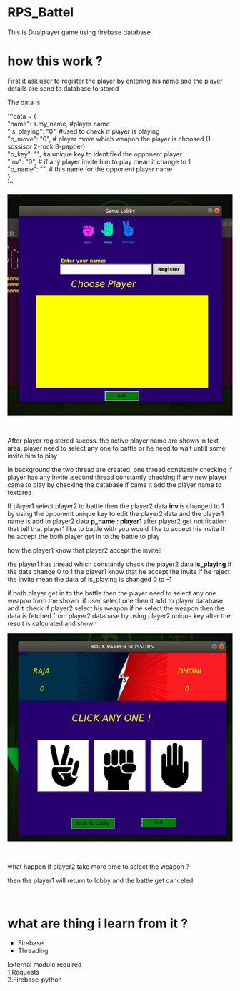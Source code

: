 # RPS_Battel
This is Dualplayer game using firebase database 

# how this work ?

  <p> First it ask user to register the player by entering his name and the player  details are  send to database to stored </p>
 
  The data is 
<br>

'''data = {<br>
                    "name": s.my_name,              #player name <br>
                    "is_playing": "0",              #used to check if player is playing <br>
                    "p_move": "0",                  # player move which weapon the player is choosed (1-scssisor 2-rock 3-papper) <br>
                    "p_key": "",                    #a unique key to identified the opponent player<br>
                    "inv": "0",                     # if any player invite him to play mean it change  to 1<br>
                    "p_name": "",                   # this name for the opponent player name  <br>
                }<br>
'''
 
![preview](image/img1.png)

<br>

<p> After player registered sucess. the active  player name are shown in text area. player need to select any one to battle or he need to wait untill some invite him to play  </p>

<p> In background the two thread are created. one thread constantly checking if  player has any invite .second thread constantly  checking if any new  player came to play by checking the database if came it add the player name to textarea </p>

<p> If player1 select player2 to battle then the player2 data <b>inv </b> is changed to 1 by using the opponent unique key to edit the player2 data and the player1 name is add to player2 data <b>p_name : player1 </b> after player2 get notification that tell that player1 like to battle with you would llike to accept his invite 
if he accept the both player get in to the battle to play </p>

<p> how the player1 know that player2 accept the invite? </p>

<p> the player1 has thread which constantly check the player2 data <b>is_playing</b> if the data change 0 to 1 the player1 know that he accept the invite 
 if he reject the invite mean the data of is_playing is changed 0 to -1
</p>

<p> if both player get in to the battle then the player need to select any one weapon form the shown .if user select one then it add to player database and it check if player2 select his weapon if he select the weapon then the data is fetched from player2 database by using player2 unique key after the result is calculated and shown </p>

![preview2](image/img2.png)

<br>
<p> what happen if player2 take more time to select the weapon ?</p>
   <p> then  the player1 will return to lobby and the battle get canceled </p>
<br>



# what are thing i learn from it ?
<p>
    <ul>
    <li> Firebase </li> 
    <li> Threading</li>
    </ul>
 </p>  



External module required <br>
 1.Requests <br>
 2.Firebase-python
 
